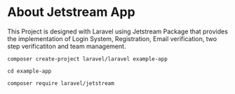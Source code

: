 # About Jetstream App
This Project is designed with Laravel using Jetstream Package that provides the implementation of Login System, Registration, Email verification, two step verificatiton and team management.

```
composer create-project laravel/laravel example-app

cd example-app

composer require laravel/jetstream

```

